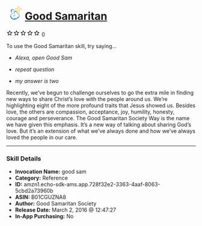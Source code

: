 # &nbsp;<img src="skill_icon" alt="Good Samaritan icon" width="36"> [Good Samaritan](http://alexa.amazon.com/#skills/amzn1.echo-sdk-ams.app.728f32e2-3363-4aaf-8063-5cbd2a73960b)
![0 stars](../../images/ic_star_border_black_18dp_1x.png)![0 stars](../../images/ic_star_border_black_18dp_1x.png)![0 stars](../../images/ic_star_border_black_18dp_1x.png)![0 stars](../../images/ic_star_border_black_18dp_1x.png)![0 stars](../../images/ic_star_border_black_18dp_1x.png) 0

To use the Good Samaritan skill, try saying...

* *Alexa, open Good Sam*

* *repeat question*

* *my answer is two*

Recently, we’ve begun to challenge ourselves to go the extra mile in finding new ways to share Christ’s love with the people around us. We’re highlighting eight of the more profound traits that Jesus showed us. Besides love, the others are compassion, acceptance, joy, humility, honesty, courage and perseverance. The Good Samaritan Society Way is the name we have given this emphasis. It’s a new way of talking about sharing God’s love. But it’s an extension of what we’ve always done and how we’ve always loved the people in our care.

***

### Skill Details

* **Invocation Name:** good sam
* **Category:** Reference
* **ID:** amzn1.echo-sdk-ams.app.728f32e2-3363-4aaf-8063-5cbd2a73960b
* **ASIN:** B01CGUZNA8
* **Author:** Good Samaritan Society
* **Release Date:** March 2, 2016 @ 12:47:27
* **In-App Purchasing:** No
